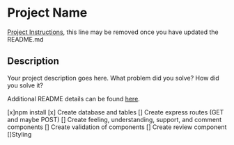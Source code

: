 # Project Name

[Project Instructions](./INSTRUCTIONS.md), this line may be removed once you have updated the README.md

## Description

Your project description goes here. What problem did you solve? How did you solve it?

Additional README details can be found [here](https://github.com/PrimeAcademy/readme-template/blob/master/README.md).

[x]npm install
[x] Create database and tables
[] Create express routes (GET and maybe POST)
[] Create feeling, understanding, support, and comment components
[] Create validation of components
[] Create review component
[]Styling
